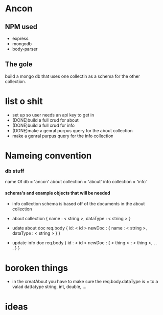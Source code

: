 # Ancon

## NPM used
* express
* mongodb
* body-parser

## The gole
build a mongo db that uses one collectin as a schema for the other collection.

# list o shit 
- set up so user needs an api key to get in
- (DONE)build a full crud for about
- (DONE)build a full crud for info
- (DONE)make a genral purpus query for the about collection
- make a genral purpus query for the info collection

# Nameing convention

### db stuff
name Of db 			= 'ancon'
about collection 	= 'about'
info collection 	= 'info'

#### schema's and example objects that will be needed

* info collection
schema is based off of the documents in the about collection

* about collection
{
	name : < string >,
	dataType : < string >
}

* udate about doc req.body
{
	id: < id >
	newDoc : {
		name : < string >,
		dataType : < string >
	}
}

* update info doc req.body
{
	id : < id >
	newDoc : {
		< thing > : < thing >,
		.
		. 
		.
	}
}

# boroken things
- in the creatAbout you have to make sure the req.body.dataType is = to a valad dattatype string, int, double, ... 

# ideas
